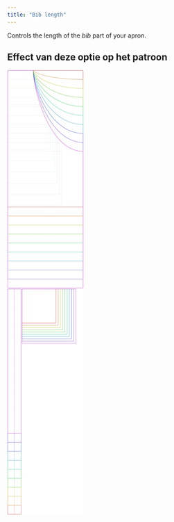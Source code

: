 ```yaml
---
title: "Bib length"
---
```


Controls the length of the _bib_ part of your apron.

## Effect van deze optie op het patroon

![This image shows the effect of this option by superimposing several variants that have a different value for this option](albert_biblength_sample.svg "Effect of this option on the pattern")
